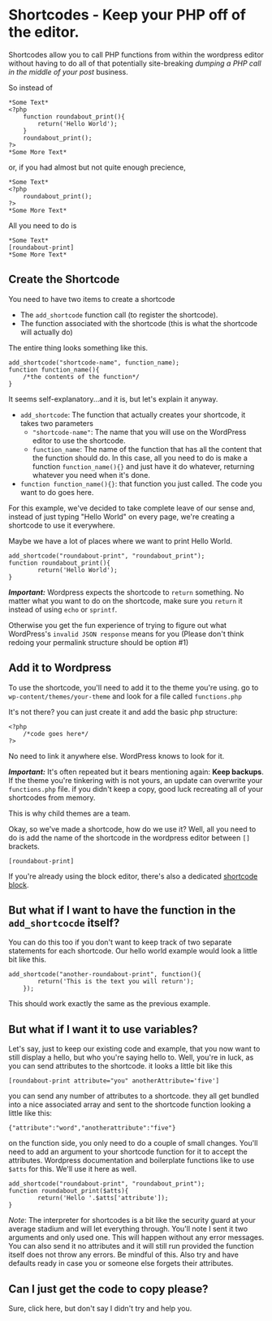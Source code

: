 # Shortcodes - Keep your PHP off of the editor.

Shortcodes allow you to call PHP functions from within the wordpress editor without having to do all of that potentially site-breaking *dumping a PHP call in the middle of your post* business.

So instead of


```
*Some Text*
<?php
    function roundabout_print(){
        return('Hello World');
    }
    roundabout_print();
?>
*Some More Text*
```

or, if you had almost but not quite enough precience,

~~~
*Some Text*
<?php
    roundabout_print();
?>
*Some More Text*
~~~

All you need to do is 

```
*Some Text*
[roundabout-print]
*Some More Text*
```
## Create the Shortcode

You need to have two items to create a shortcode
- The `add_shortcode` function call (to register the shortcode).
- The function associated with the shortcode (this is what the shortcode will actually do)

The entire thing looks something like this.

```
add_shortcode("shortcode-name", function_name);
function function_name(){
    /*the contents of the function*/
}
```
It seems self-explanatory...and it is, but let's explain it anyway.

- `add_shortcode`: The function that actually creates your shortcode, it takes two parameters
    - `"shortcode-name"`: The name that you will use on the WordPress editor to use the shortcode.
    - `function_name`: The name of the function that has all the content that the function should do.
In this case, all you need to do is make a function `function_name(){}` and just have it do whatever, returning whatever you need when it's done.
- `function function_name(){}`: that function you just called. The code you want to do goes here.

For this example, we've decided to take complete leave of our sense and, instead of just typing "Hello World" on every page, we're creating a shortcode to use it everywhere.

Maybe we have a lot of places where we want to print Hello World.
```
add_shortcode("roundabout-print", "roundabout_print");
function roundabout_print(){
        return('Hello World');
}
```
***Important:*** Wordpress expects the shortcode to `return` something. No matter what you want to do on the shortcode, make sure you `return` it instead of using `echo` or `sprintf`. 

Otherwise you get the fun experience of trying to figure out what WordPress's `invalid JSON response` means for you (Please don't think redoing your permalink structure should be option #1)
## Add it to Wordpress

To use the shortcode, you'll need to add it to the theme you're using. go to `wp-content/themes/your-theme` and look for a file called `functions.php`

It's not there? you can just create it and add the basic php structure:

```
<?php
    /*code goes here*/
?>
```
No need to link it anywhere else. WordPress knows to look for it.

***Important:*** It's often repeated but it bears mentioning again: **Keep backups**. If the theme you're tinkering with is not yours, an update can overwrite your `functions.php` file. if you didn't keep a copy, good luck recreating all of your shortcodes from memory.

This is why child themes are a team.

Okay, so we've made a shortcode, how do we use it? Well, all you need to do is add the name of the shortcode in the wordpress editor between `[]` brackets. 

`[roundabout-print]`

If you're already using the block editor, there's also a dedicated [shortcode block](https://wordpress.com/support/wordpress-editor/blocks/shortcode-block/).

## But what if I want to have the function in the `add_shortcocde` itself?

You can do this too if you don't want to keep track of two separate statements for each shortcode. Our hello world example would look a little bit like this.

```
add_shortcode("another-roundabout-print", function(){
        return('This is the text you will return');
    });
```

This should work exactly the same as the previous example.

## But what if I want it to use variables?

Let's say, just to keep our existing code and example, that you now want to still display a hello, but who you're saying hello to. Well, you're in luck, as you can send attributes to the shortcode. it looks a little bit like this

`[roundabout-print attribute="you" anotherAttribute='five']`

you can send any number of attributes to a shortcode. they all get bundled into a nice associated array and sent to the shortcode function looking a little like this:

`{"attribute":"word","anotherattribute":"five"} `

on the function side, you only need to do a couple of small changes. You'll need to add an argument to your shortcode function for it to accept the attributes. Wordpress documentation and boilerplate functions like to use `$atts` for this. We'll use it here as well.

```
add_shortcode("roundabout-print", "roundabout_print");
function roundabout_print($atts){
        return('Hello '.$atts['attribute']);
}
```



*Note*: The interpreter for shortcodes is a bit like the security guard at your average stadium and will let everything through. You'll note I sent it two arguments and only used one. This will happen without any error messages. You can also send it no attributes and it will still run provided the function itself does not throw any errors. Be mindful of this. Also try and have defaults ready in case you or someone else forgets their attributes.

## Can I just get the code to copy please?
Sure, click here, but don't say I didn't try and help you. 